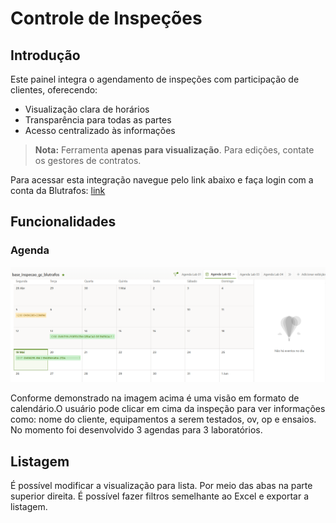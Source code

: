 # Controle de Inspeções

## Introdução
Este painel integra o agendamento de inspeções com participação de clientes, oferecendo:

* Visualização clara de horários  
* Transparência para todas as partes  
* Acesso centralizado às informações  

> **Nota:** Ferramenta **apenas para visualização**. Para edições, contate os gestores de contratos.

Para acessar esta integração navegue pelo link abaixo e faça login com a conta da Blutrafos:
[link](https://solucoestehokas.sharepoint.com/sites/Blutrafos_GestoCompartilhada/Lists/base_inspecao_gc_blutrafos/Agenda%20Lab%2001.aspx?viewid=a9b1c8e9%2Da02e%2D4272%2Daa6f%2D3b415f0ebfd4)

## Funcionalidades

### Agenda

![imagem](imgs/agenda.png)


Conforme demonstrado na imagem acima é uma visão em formato de calendário.O usuário pode clicar em cima da inspeção para ver informações como: nome do cliente, equipamentos a serem testados, ov, op e ensaios. No momento foi desenvolvido 3 agendas para 3 laboratórios.

## Listagem

É possível modificar a visualização para lista. Por meio das abas na parte superior direita. É possível fazer filtros semelhante ao Excel e exportar a listagem. 